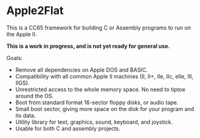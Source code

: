 # Apple2Flat

This is a CC65 framework for building C or Assembly programs to run on the Apple II.

**This is a work in progress, and is not yet ready for general use.**

Goals:

* Remove all dependencies on Apple DOS and BASIC.
* Compatibility with all common Apple II machines (II, II+, IIe, IIc, eIIe, III, IIGS).
* Unrestricted access to the whole memory space. No need to tiptoe around the OS.
* Boot from standard format 16-sector floppy disks, or audio tape.
* Small boot sector, giving more space on the disk for your program and its data.
* Utility library for text, graphics, sound, keyboard, and joystick.
* Usable for both C and assembly projects.
